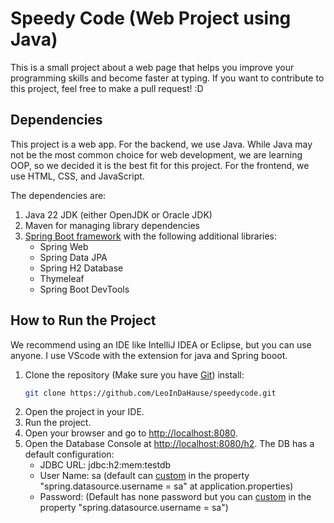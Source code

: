 # Speedy Code (Web Project using Java)

This is a small project about a web page that helps you improve your programming skills and become faster at typing. If you want to contribute to this project, feel free to make a pull request! :D

## Dependencies

This project is a web app. For the backend, we use Java. While Java may not be the most common choice for web development, we are learning OOP, so we decided it is the best fit for this project. For the frontend, we use HTML, CSS, and JavaScript. 

The dependencies are:

1. Java 22 JDK (either OpenJDK or Oracle JDK)
2. Maven for managing library dependencies
3. [Spring Boot framework](https://spring.io/projects/spring-boot) with the following additional libraries:
    * Spring Web
    * Spring Data JPA
    * Spring H2 Database
    * Thymeleaf
    * Spring Boot DevTools

## How to Run the Project

We recommend using an IDE like IntelliJ IDEA or Eclipse, but you can use anyone. I use VScode with the extension for java and Spring booot.

1. Clone the repository (Make sure you have [Git](https://git-scm.com/downloads)) install:
    ```bash
    git clone https://github.com/LeoInDaHause/speedycode.git
    ```
2. Open the project in your IDE.
3. Run the project.
4. Open your browser and go to [http://localhost:8080](http://localhost:8080).
5. Open the Database Console at [http://localhost:8080/h2](http://localhost:8080/h2-console). The DB has a default configuration:
    * JDBC URL: jdbc:h2:mem:testdb
    * User Name: sa (default can [custom](https://github.com/LeoInDaHause/speedycode/blob/main/target/classes/application.properties) in the property "spring.datasource.username = sa" at application.properties)
    * Password: (Default has none password but you can [custom](https://github.com/LeoInDaHause/speedycode/blob/main/target/classes/application.properties) in the property "spring.datasource.username = sa")


